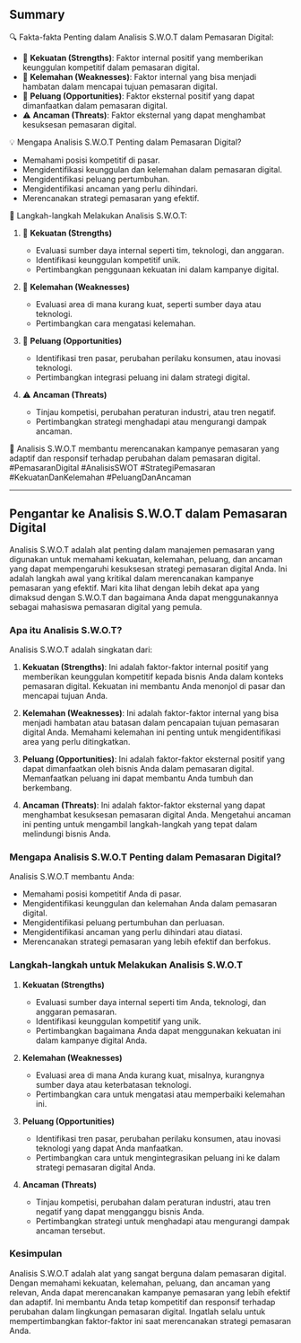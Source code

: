 ## Summary

🔍 Fakta-fakta Penting dalam Analisis S.W.O.T dalam Pemasaran Digital:
- 💪 **Kekuatan (Strengths)**: Faktor internal positif yang memberikan keunggulan kompetitif dalam pemasaran digital.
- 🤝 **Kelemahan (Weaknesses)**: Faktor internal yang bisa menjadi hambatan dalam mencapai tujuan pemasaran digital.
- 🌟 **Peluang (Opportunities)**: Faktor eksternal positif yang dapat dimanfaatkan dalam pemasaran digital.
- ⚠️ **Ancaman (Threats)**: Faktor eksternal yang dapat menghambat kesuksesan pemasaran digital.

💡 Mengapa Analisis S.W.O.T Penting dalam Pemasaran Digital?
- Memahami posisi kompetitif di pasar.
- Mengidentifikasi keunggulan dan kelemahan dalam pemasaran digital.
- Mengidentifikasi peluang pertumbuhan.
- Mengidentifikasi ancaman yang perlu dihindari.
- Merencanakan strategi pemasaran yang efektif.

📝 Langkah-langkah Melakukan Analisis S.W.O.T:
1. 💪 **Kekuatan (Strengths)**
   - Evaluasi sumber daya internal seperti tim, teknologi, dan anggaran.
   - Identifikasi keunggulan kompetitif unik.
   - Pertimbangkan penggunaan kekuatan ini dalam kampanye digital.

2. 🤝 **Kelemahan (Weaknesses)**
   - Evaluasi area di mana kurang kuat, seperti sumber daya atau teknologi.
   - Pertimbangkan cara mengatasi kelemahan.

3. 🌟 **Peluang (Opportunities)**
   - Identifikasi tren pasar, perubahan perilaku konsumen, atau inovasi teknologi.
   - Pertimbangkan integrasi peluang ini dalam strategi digital.

4. ⚠️ **Ancaman (Threats)**
   - Tinjau kompetisi, perubahan peraturan industri, atau tren negatif.
   - Pertimbangkan strategi menghadapi atau mengurangi dampak ancaman.

🔑 Analisis S.W.O.T membantu merencanakan kampanye pemasaran yang adaptif dan responsif terhadap perubahan dalam pemasaran digital. #PemasaranDigital #AnalisisSWOT #StrategiPemasaran #KekuatanDanKelemahan #PeluangDanAncaman

---

## Pengantar ke Analisis S.W.O.T dalam Pemasaran Digital

Analisis S.W.O.T adalah alat penting dalam manajemen pemasaran yang digunakan untuk memahami kekuatan, kelemahan, peluang, dan ancaman yang dapat mempengaruhi kesuksesan strategi pemasaran digital Anda. Ini adalah langkah awal yang kritikal dalam merencanakan kampanye pemasaran yang efektif. Mari kita lihat dengan lebih dekat apa yang dimaksud dengan S.W.O.T dan bagaimana Anda dapat menggunakannya sebagai mahasiswa pemasaran digital yang pemula.

### Apa itu Analisis S.W.O.T?

Analisis S.W.O.T adalah singkatan dari:

1. **Kekuatan (Strengths)**: Ini adalah faktor-faktor internal positif yang memberikan keunggulan kompetitif kepada bisnis Anda dalam konteks pemasaran digital. Kekuatan ini membantu Anda menonjol di pasar dan mencapai tujuan Anda.

2. **Kelemahan (Weaknesses)**: Ini adalah faktor-faktor internal yang bisa menjadi hambatan atau batasan dalam pencapaian tujuan pemasaran digital Anda. Memahami kelemahan ini penting untuk mengidentifikasi area yang perlu ditingkatkan.

3. **Peluang (Opportunities)**: Ini adalah faktor-faktor eksternal positif yang dapat dimanfaatkan oleh bisnis Anda dalam pemasaran digital. Memanfaatkan peluang ini dapat membantu Anda tumbuh dan berkembang.

4. **Ancaman (Threats)**: Ini adalah faktor-faktor eksternal yang dapat menghambat kesuksesan pemasaran digital Anda. Mengetahui ancaman ini penting untuk mengambil langkah-langkah yang tepat dalam melindungi bisnis Anda.

### Mengapa Analisis S.W.O.T Penting dalam Pemasaran Digital?

Analisis S.W.O.T membantu Anda:

- Memahami posisi kompetitif Anda di pasar.
- Mengidentifikasi keunggulan dan kelemahan Anda dalam pemasaran digital.
- Mengidentifikasi peluang pertumbuhan dan perluasan.
- Mengidentifikasi ancaman yang perlu dihindari atau diatasi.
- Merencanakan strategi pemasaran yang lebih efektif dan berfokus.

### Langkah-langkah untuk Melakukan Analisis S.W.O.T

1. **Kekuatan (Strengths)**

   - Evaluasi sumber daya internal seperti tim Anda, teknologi, dan anggaran pemasaran.
   - Identifikasi keunggulan kompetitif yang unik.
   - Pertimbangkan bagaimana Anda dapat menggunakan kekuatan ini dalam kampanye digital Anda.

2. **Kelemahan (Weaknesses)**

   - Evaluasi area di mana Anda kurang kuat, misalnya, kurangnya sumber daya atau keterbatasan teknologi.
   - Pertimbangkan cara untuk mengatasi atau memperbaiki kelemahan ini.

3. **Peluang (Opportunities)**

   - Identifikasi tren pasar, perubahan perilaku konsumen, atau inovasi teknologi yang dapat Anda manfaatkan.
   - Pertimbangkan cara untuk mengintegrasikan peluang ini ke dalam strategi pemasaran digital Anda.

4. **Ancaman (Threats)**

   - Tinjau kompetisi, perubahan dalam peraturan industri, atau tren negatif yang dapat mengganggu bisnis Anda.
   - Pertimbangkan strategi untuk menghadapi atau mengurangi dampak ancaman tersebut.

### Kesimpulan

Analisis S.W.O.T adalah alat yang sangat berguna dalam pemasaran digital. Dengan memahami kekuatan, kelemahan, peluang, dan ancaman yang relevan, Anda dapat merencanakan kampanye pemasaran yang lebih efektif dan adaptif. Ini membantu Anda tetap kompetitif dan responsif terhadap perubahan dalam lingkungan pemasaran digital. Ingatlah selalu untuk mempertimbangkan faktor-faktor ini saat merencanakan strategi pemasaran Anda.

